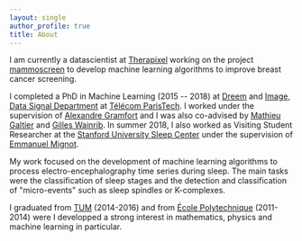 ```yaml
---
layout: single
author_profile: true
title: About
---
```


I am currently a datascientist at [Therapixel](http://www.therapixel.com/) working on the project [mammoscreen](http://www.mammoscreen.com/) to develop machine learning algorithms to improve breast cancer screening.

I completed a PhD in Machine Learning (2015 -- 2018) at [Dreem](https://dreem.com/en/) and [Image, Data Signal Department](http://www.tsi.telecom-paristech.fr/en/) at [Télécom ParisTech](http://www.tsi.telecom-paristech.fr/en/). I worked under the supervision of [Alexandre Gramfort](http://alexandre.gramfort.net/) and I was also co-advised by [Mathieu Galtier](https://www.linkedin.com/in/mgaltier/?ppe=1) and [Gilles Wainrib](https://www.linkedin.com/in/gilles-wainrib-028a622/). In summer 2018, I also worked as Visiting Student Researcher at the [Stanford University Sleep Center](http://med.stanford.edu/sleepdivision.html) under the supervision of [Emmanuel Mignot](http://med.stanford.edu/narcolepsy/mignot.html).

My work focused on the development of machine learning algorithms to process electro-encephalography time series during sleep. The main tasks were the classification of sleep stages and the detection and classification of "micro-events" such as sleep spindles or K-complexes.

I graduated from [TUM](https://www.tum.de/en/homepage/) (2014-2016) and from [École Polytechnique](https://www.polytechnique.edu/en) (2011-2014) were I developped a strong interest in mathematics, physics and machine learning in particular.

